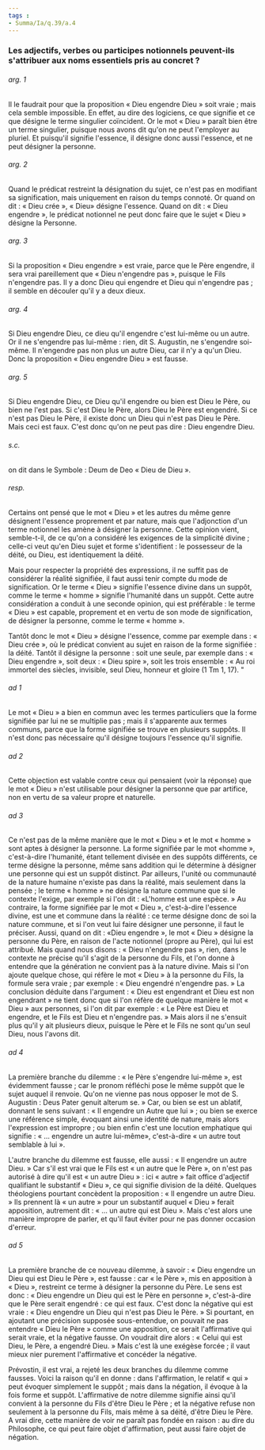 ```yaml
---
tags : 
- Summa/Ia/q.39/a.4
---
```


### Les adjectifs, verbes ou participes notionnels peuvent-ils s'attribuer aux noms essentiels pris au concret ?

###### arg. 1
Il le faudrait pour que la proposition « Dieu engendre Dieu » soit vraie ; mais cela semble impossible. En effet, au dire des logiciens, ce que signifie et ce que désigne le terme singulier coïncident. Or le mot « Dieu » paraît bien être un terme singulier, puisque nous avons dit qu'on ne peut l'employer au pluriel. Et puisqu'il signifie l'essence, il désigne donc aussi l'essence, et ne peut désigner la personne. 

###### arg. 2
Quand le prédicat restreint la désignation du sujet, ce n'est pas en modifiant sa signification, mais uniquement en raison du temps connoté. Or quand on dit : « Dieu crée », « Dieu» désigne l'essence. Quand on dit : « Dieu engendre », le prédicat notionnel ne peut donc faire que le sujet « Dieu » désigne la Personne. 

###### arg. 3
Si la proposition « Dieu engendre » est vraie, parce que le Père engendre, il sera vrai pareillement que « Dieu n'engendre pas », puisque le Fils n'engendre pas. Il y a donc Dieu qui engendre et Dieu qui n'engendre pas ; il semble en découler qu'il y a deux dieux. 

###### arg. 4
Si Dieu engendre Dieu, ce dieu qu'il engendre c'est lui-même ou un autre. Or il ne s'engendre pas lui-même : rien, dit S. Augustin, ne s'engendre soi-même. Il n'engendre pas non plus un autre Dieu, car il n'y a qu'un Dieu. Donc la proposition « Dieu engendre Dieu » est fausse. 

###### arg. 5
Si Dieu engendre Dieu, ce Dieu qu'il engendre ou bien est Dieu le Père, ou bien ne l'est pas. Si c'est Dieu le Père, alors Dieu le Père est engendré. Si ce n'est pas Dieu le Père, il existe donc un Dieu qui n'est pas Dieu le Père. Mais ceci est faux. C'est donc qu'on ne peut pas dire : Dieu engendre Dieu. 

###### s.c.
on dit dans le Symbole : Deum de Deo « Dieu de Dieu ». 

###### resp.
Certains ont pensé que le mot « Dieu » et les autres du même genre désignent l'essence proprement et par nature, mais que l'adjonction d'un terme notionnel les amène à désigner la personne. Cette opinion vient, semble-t-il, de ce qu'on a considéré les exigences de la simplicité divine ; celle-ci veut qu'en Dieu sujet et forme s'identifient : le possesseur de la déité, ou Dieu, est identiquement la déité. 

Mais pour respecter la propriété des expressions, il ne suffit pas de considérer la réalité signifiée, il faut aussi tenir compte du mode de signification. Or le terme « Dieu » signifie l'essence divine dans un suppôt, comme le terme « homme » signifie l'humanité dans un suppôt. Cette autre considération a conduit à une seconde opinion, qui est préférable : le terme « Dieu » est capable, proprement et en vertu de son mode de signification, de désigner la personne, comme le terme « homme ». 

Tantôt donc le mot « Dieu » désigne l'essence, comme par exemple dans : « Dieu crée », où le prédicat convient au sujet en raison de la forme signifiée : la déité. Tantôt il désigne la personne : soit une seule, par exemple dans : « Dieu engendre », soit deux : « Dieu spire », soit les trois ensemble : « Au roi immortel des siècles, invisible, seul Dieu, honneur et gloire (1 Tm 1, 17). " 

###### ad 1
Le mot « Dieu » a bien en commun avec les termes particuliers que la forme signifiée par lui ne se multiplie pas ; mais il s'apparente aux termes communs, parce que la forme signifiée se trouve en plusieurs suppôts. Il n'est donc pas nécessaire qu'il désigne toujours l'essence qu'il signifie. 

###### ad 2
Cette objection est valable contre ceux qui pensaient (voir la réponse) que le mot « Dieu » n'est utilisable pour désigner la personne que par artifice, non en vertu de sa valeur propre et naturelle. 

###### ad 3
Ce n'est pas de la même manière que le mot « Dieu » et le mot « homme » sont aptes à désigner la personne. La forme signifiée par le mot «homme », c'est-à-dire l'humanité, étant tellement divisée en des suppôts différents, ce terme désigne la personne, même sans addition qui le détermine à désigner une personne qui est un suppôt distinct. Par ailleurs, l'unité ou communauté de la nature humaine n'existe pas dans la réalité, mais seulement dans la pensée ; le terme « homme » ne désigne la nature commune que si le contexte l'exige, par exemple si l'on dit : «L'homme est une espèce. » Au contraire, la forme signifiée par le mot « Dieu », c'est-à-dire l'essence divine, est une et commune dans la réalité : ce terme désigne donc de soi la nature commune, et si l'on veut lui faire désigner une personne, il faut le préciser. Aussi, quand on dit : «Dieu engendre », le mot « Dieu » désigne la personne du Père, en raison de l'acte notionnel (propre au Père), qui lui est attribué. Mais quand nous disons : « Dieu n'engendre pas », rien, dans le contexte ne précise qu'il s'agit de la personne du Fils, et l'on donne à entendre que la génération ne convient pas à la nature divine. Mais si l'on ajoute quelque chose, qui réfère le mot « Dieu » à la personne du Fils, la formule sera vraie ; par exemple : « Dieu engendré n'engendre pas. » La conclusion déduite dans l'argument : « Dieu est engendrant et Dieu est non engendrant » ne tient donc que si l'on réfère de quelque manière le mot « Dieu » aux personnes, si l'on dit par exemple : « Le Père est Dieu et engendre, et le Fils est Dieu et n'engendre pas. » Mais alors il ne s'ensuit plus qu'il y ait plusieurs dieux, puisque le Père et le Fils ne sont qu'un seul Dieu, nous l'avons dit. 

###### ad 4
La première branche du dilemme : « le Père s'engendre lui-même », est évidemment fausse ; car le pronom réfléchi pose le même suppôt que le sujet auquel il renvoie. Qu'on ne vienne pas nous opposer le mot de S. Augustin : Deus Pater genuit alterum se. » Car, ou bien se est un ablatif, donnant le sens suivant : « Il engendre un Autre que lui » ; ou bien se exerce une référence simple, évoquant ainsi une identité de nature, mais alors l'expression est impropre ; ou bien enfin c'est une locution emphatique qui signifie : « ... engendre un autre lui-même», c'est-à-dire « un autre tout semblable à lui ». 

L'autre branche du dilemme est fausse, elle aussi : « Il engendre un autre Dieu. » Car s'il est vrai que le Fils est « un autre que le Père », on n'est pas autorisé à dire qu'il est « un autre Dieu » : ici « autre » fait office d'adjectif qualifiant le substantif « Dieu », ce qui signifie division de la déité. Quelques théologiens pourtant concèdent la proposition : « Il engendre un autre Dieu. » Ils prennent là « un autre » pour un substantif auquel « Dieu » ferait apposition, autrement dit : « ... un autre qui est Dieu ». Mais c'est alors une manière impropre de parler, et qu'il faut éviter pour ne pas donner occasion d'erreur. 

###### ad 5
La première branche de ce nouveau dilemme, à savoir : « Dieu engendre un Dieu qui est Dieu le Père », est fausse : car « le Père », mis en apposition à « Dieu », restreint ce terme à désigner la personne du Père. Le sens est donc : « Dieu engendre un Dieu qui est le Père en personne », c'est-à-dire que le Père serait engendré : ce qui est faux. C'est donc la négative qui est vraie : « Dieu engendre un Dieu qui n'est pas Dieu le Père. » Si pourtant, en ajoutant une précision supposée sous-entendue, on pouvait ne pas entendre « Dieu le Père » comme une apposition, ce serait l'affirmative qui serait vraie, et la négative fausse. On voudrait dire alors : « Celui qui est Dieu, le Père, a engendré Dieu. » Mais c'est là une exégèse forcée ; il vaut mieux nier purement l'affirmative et concéder la négative. 

Prévostin, il est vrai, a rejeté les deux branches du dilemme comme fausses. Voici la raison qu'il en donne : dans l'affirmation, le relatif « qui » peut évoquer simplement le suppôt ; mais dans la négation, il évoque à la fois forme et suppôt. L'affirmative de notre dilemme signifie ainsi qu'il convient à la personne du Fils d'être Dieu le Père ; et la négative refuse non seulement à la personne du Fils, mais même à sa déité, d'être Dieu le Père. A vrai dire, cette manière de voir ne paraît pas fondée en raison : au dire du Philosophe, ce qui peut faire objet d'affirmation, peut aussi faire objet de négation. 



